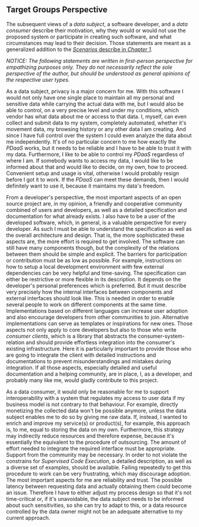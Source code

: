 ## Target Groups Perspective



The subsequent views of a *data subject*, a software developer, and a *data consumer* describe their 
motivation, why they would or would not use the proposed system or participate in creating such 
software, and what circumstances may lead to their decision. Those statements are meant as a 
generalized addition to the [*Scenarios* describe in *Chapter 1*](#scenarios).  

*NOTICE: The following statements are written in first-person perspective for empathizing purposes 
only. They do not necessarily reflect the sole perspective of the author, but should be understood 
as general opinions of the respective user types.*



As a data subject, privacy is a major concern for me. With this software I would not only have one
single place to maintain all my personal and sensitive data while carrying the actual data with me, 
but I would also be able to control, on a very precise level and under my conditions, which vendor 
has what data about me or access to that data. I, myself, can even collect and submit data to my 
system, completely automated, whether it's movement data, my browsing history or any other data I am 
creating. And since I have full control over the system I could even analyze the data about me 
independently.
It's of no particular concern to me how exactly the *PDaaS* works, but it needs to be reliable and I 
have to be able to trust it with my data. Furthermore, I like to be able to control my *PDaaS* 
regardless of where I am. If somebody wants to access my data, I would like to be informed about 
that and would like to decide, on my own, how to proceed. Convenient setup and usage is vital, 
otherwise I would probably resign before I got it to work. 
If the *PDaaS* can meet these demands, then I would definitely want to use it, because it maintains 
my data's freedom.

From a developer's perspective, the most important aspects of an open source project are, in my 
opinion, a friendly and cooperative community combined of users and developers, as well as a 
detailed specification and documentation for what already exists. I also have to be a user of the 
developed software, which, in general, is a valuable perspective for every developer. As such I must 
be able to understand the specification as well as the overall architecture and design. That is, the 
more sophisticated these aspects are, the more effort is required to get involved. The software can 
still have many components though, but the complexity of the relations between them should be simple 
and explicit. The barriers for participation or contribution must be as low as possible. For 
example, instructions on how to setup a local development environment with few external 
dependencies can be very helpful and time-saving.
The specification can either be restrictive or more flexible in its description. It depends on the 
developer's personal preferences which is preferred. But it must describe very precisely how the 
internal interfaces between components and external interfaces should look like. This is needed in 
order to enable several people to work on different components at the same time. Implementations 
based on different languages can increase user adoption and also encourage developers from other 
communities to join. Alternative implementations can serve as templates or inspirations for new 
ones. Those aspects not only apply to core developers but also to those who write 
*consumer clients*, which is a library that abstracts the consumer-system-relation and should 
provide effortless integration into the consumer's existing infrastructure. Here it is particularly 
important to provide those who are going to integrate the client with detailed instructions and 
documentations to prevent misunderstandings and mistakes during integration.
If all those aspects, especially detailed and useful documentation and a helping community, are in 
place, I, as a developer, and probably many like me, would gladly contribute to this project.

As a data consumer, it would only be reasonable for me to support interoperability with a system 
that regulates my access to user data if my business model is not contrary to that behaviour. For 
example, directly monetizing the collected data won't be possible anymore, unless the data subject 
enables me to do so by giving me raw data. If, instead, I wanted to enrich and improve my service(s) 
or product(s), for example, this approach is, to me, equal to storing the data on my own. 
Furthermore, this strategy may indirectly reduce resources and therefore expense, because it's 
essentially the equivalent to the procedure of outsourcing. The amount of effort needed to integrate 
the required interface must be appropriate. Support from the community may be necessary. In order to 
not violate the constrains for *Supervised Code Execution*, a detailed description, as well as a 
diverse set of examples, should be available. Failing repeatedly to get this procedure to work can 
be very frustrating, which may discourage adoption. 
The most important aspects for me are reliability and trust. The possible latency between requesting 
data and actually obtaining them could become an issue. Therefore I have to either adjust my process 
design so that it's not time-critical or, if it's unavoidable, the data subject needs to be informed 
about such sensitivities, so she can try to adapt to this, or a data resource controlled by the data 
owner might not be an adequate alternative to my current approach. 
